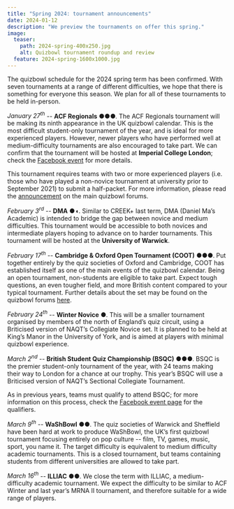 ```yaml
---
title: "Spring 2024: tournament announcements"
date: 2024-01-12
description: "We preview the tournaments on offer this spring."
image:
  teaser:
    path: 2024-spring-400x250.jpg
    alt: Quizbowl tournament roundup and review
  feature: 2024-spring-1600x1000.jpg
---
```


The quizbowl schedule for the 2024 spring term has been confirmed. With seven tournaments at a range of different difficulties, we hope that there is something for everyone this season. We plan for all of these tournaments to be held in-person.

_January 27<sup>th</sup>_ -- **ACF Regionals** ●●●.
The ACF Regionals tournament will be making its ninth appearance in the UK quizbowl calendar. This is the most difficult student-only tournament of the year, and is ideal for more experienced players. However, newer players who have performed well at medium-difficulty tournaments are also encouraged to take part. We can confirm that the tournament will be hosted at **Imperial College London**; check the [Facebook event](https://www.facebook.com/events/1404453893507333/) for more details.

This tournament requires teams with two or more experienced players (i.e. those who have played a non-novice tournament at university prior to September 2021) to submit a half-packet. For more information, please read the [announcement](https://hsquizbowl.org/forums/viewtopic.php?t=27226) on the main quizbowl forums.

_February 3<sup>rd</sup>_ -- **DMA** ●◖.
Similar to CREEK+ last term, DMA (Daniel Ma’s Academic) is intended to bridge the gap between novice and medium difficulties. This tournament would be accessible to both novices and intermediate players hoping to advance on to harder tournaments. This tournament will be hosted at the **University of Warwick**.

_February 17<sup>th</sup>_ -- **Cambridge & Oxford Open Tournament (COOT)** ●●●.
Put together entirely by the quiz societies of Oxford and Cambridge, COOT has established itself as one of the main events of the quizbowl calendar. Being an open tournament, non-students are eligible to take part. Expect tough questions, an even tougher field, and more British content compared to your typical tournament. Further details about the set may be found on the quizbowl forums [here](https://hsquizbowl.org/forums/viewtopic.php?t=26968).

_February 24<sup>th</sup>_ -- **Winter Novice** ●.
This will be a smaller tournament organised by members of the north of England’s quiz circuit, using a Briticised version of NAQT’s Collegiate Novice set. It is planned to be held at King’s Manor in the University of York, and is aimed at players with minimal quizbowl experience.

_March 2<sup>nd</sup>_ -- **British Student Quiz Championship (BSQC)** ●●●.
BSQC is the premier student-only tournament of the year, with 24 teams making their way to London for a chance at our trophy. This year’s BSQC will use a Briticised version of NAQT’s Sectional Collegiate Tournament.

As in previous years, teams must qualify to attend BSQC; for more information on this process, check the [Facebook event page](https://www.facebook.com/events/355705963849015/) for the qualifiers.

_March 9<sup>th</sup>_ -- **WaShBowl** ●●.
The quiz societies of Warwick and Sheffield have been hard at work to produce WaShBowl, the UK’s first quizbowl tournament focusing entirely on pop culture -- film, TV, games, music, sport, you name it. The target difficulty is equivalent to medium difficulty academic tournaments. This is a closed tournament, but teams containing students from different universities are allowed to take part.

_March 16<sup>th</sup>_ -- **ILLIAC** ●●.
We close the term with ILLIAC, a medium-difficulty academic tournament. We expect the difficulty to be similar to ACF Winter and last year’s MRNA II tournament, and therefore suitable for a wide range of players.
